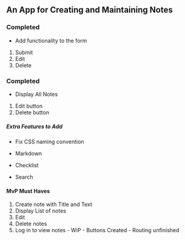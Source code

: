 ## An App for Creating and Maintaining Notes

### Completed
* Add functionality to the form 
1. Submit 
2. Edit
3. Delete

### Completed
* Display All Notes
1. Edit button
2. Delete button

##### Extra Features to Add

* Fix CSS naming convention

* Markdown 

* Checklist

* Search

#### MvP Must Haves

1. Create note with Title and Text
2. Display List of notes
3. Edit
4. Delete notes
5. Log in to view notes - WiP - Buttons Created - Routing unfinished
